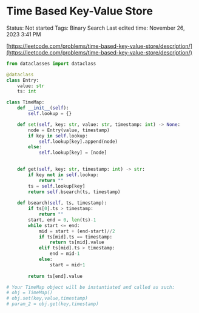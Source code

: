 # Time Based Key-Value Store

Status: Not started
Tags: Binary Search
Last edited time: November 26, 2023 3:41 PM

[https://leetcode.com/problems/time-based-key-value-store/description/](https://leetcode.com/problems/time-based-key-value-store/description/)

```python
from dataclasses import dataclass

@dataclass
class Entry:
    value: str
    ts: int

class TimeMap:
    def __init__(self):
        self.lookup = {}

    def set(self, key: str, value: str, timestamp: int) -> None:
        node = Entry(value, timestamp)
        if key in self.lookup:
            self.lookup[key].append(node)
        else:
            self.lookup[key] = [node]
        

    def get(self, key: str, timestamp: int) -> str:
        if key not in self.lookup:
            return ""
        ts = self.lookup[key]
        return self.bsearch(ts, timestamp)
    
    def bsearch(self, ts, timestamp):
        if ts[0].ts > timestamp:
            return ""
        start, end = 0, len(ts)-1
        while start <= end:
            mid = start + (end-start)//2
            if ts[mid].ts == timestamp:
                return ts[mid].value
            elif ts[mid].ts > timestamp:
                end = mid-1
            else:
                start = mid+1
        
        return ts[end].value

# Your TimeMap object will be instantiated and called as such:
# obj = TimeMap()
# obj.set(key,value,timestamp)
# param_2 = obj.get(key,timestamp)
```